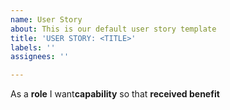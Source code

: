 ```yaml
---
name: User Story
about: This is our default user story template
title: 'USER STORY: <TITLE>'
labels: ''
assignees: ''

---
```


As a **role** I want**capability** so that **received benefit**
